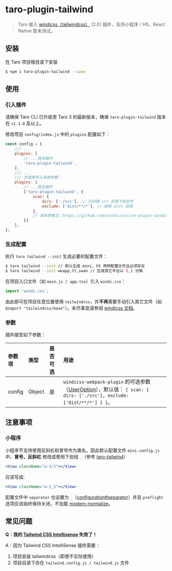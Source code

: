 # taro-plugin-tailwind

> Taro 接入 [windicss（tailwindcss）](https://github.com/windicss/windicss/) (2.0) 插件，支持小程序 / H5，React Native 暂未测试。

## 安装

在 Taro 项目根目录下安装

```bash
$ npm i taro-plugin-tailwind --save
```

## 使用

### 引入插件

请确保 Taro CLI 已升级至 Taro 3 的最新版本，确保 `taro-plugin-tailwind` 版本在 `v1.1.0` 及以上。

修改项目 `config/index.js` 中的 `plugins` 配置如下：

```js
const config = {
    /// ...
    plugins: [
        // ...其余插件
        'taro-plugin-tailwind',
    ],
    /// ...
    /// 亦或是传入具体参数：
    plugins: [
        // ...其余插件
        ['taro-plugin-tailwind', {
            scan: {
                dirs: ['./src'], // 只扫描 src 目录下的文件
                exclude: ['dist/**/*'], // 排除 dist 目录
            },
            // 具体参数见：https://github.com/windicss/vite-plugin-windicss/blob/main/packages/plugin-utils/src/options.ts#L10
        }]
    ],
};
```

### 生成配置

执行 `taro tailwind --init` 生成必要的配置文件：

```bash
$ taro tailwind --init // 默认生成 mini, h5 两种配置文件且必须存在
$ taro tailwind --init weapp,tt,swan // 生成其它平台以 (,) 分隔
```

在项目入口文件（如 `main.js / app.tsx`）引入 `windi.css`：

```js
import 'windi.css';
```

由此即可在项目任意位置使用 `tailwindcss`，并**不再**需要手动引入其它文件（如 `@import "tailwindcss/base"`）。未尽事宜请参阅 [windicss 文档](https://windicss.org/guide/configuration.html#example-configuration)。

### 参数

插件接受如下参数：

| 参数项 | 类型   | 是否可选 | 用途                                                                     |
| :----- | :----- | :------- | :----------------------------------------------------------------------- |
| config   | Object | 是       | `windicss-webpack-plugin` 的可选参数（[UserOption](https://github.com/windicss/vite-plugin-windicss/blob/main/packages/plugin-utils/src/options.ts#L10)），默认值： `{ scan: { dirs: ['./src'], exclude: ['dist/**/*'] } }`。 |

## 注意事项

### 小程序

小程序不支持使用反斜杠和冒号作为类名，因此默认配置文件 `mini.config.js` 中，**冒号、反斜杠** 修改成使用下划线 `_`（参考 [taro-tailwind](https://github.com/windedge/taro-tailwind)）

```jsx
<View className="w-1/3"></View>
```

应该写成:

```jsx
<View className="w-1_3"></View>
```

配置文件中 `separator` 也设置为 `_`（[configuration#separator](https://tailwindcss.com/docs/configuration#separator)）并且 `preflight` 选项应该始终保持关闭，不加载 [modern-normalize](https://github.com/sindresorhus/modern-normalize)。

## 常见问题

**Q：我的 [Tailwind CSS Intellisense](https://marketplace.visualstudio.com/items?itemName=bradlc.vscode-tailwindcss) 失效了！**

A：因为 Tailwind CSS IntelliSense 插件需要：

1. 项目安装 tailwindcss（即使不实际使用）
2. 项目目录下存在 `tailwind.config.js / tailwind.js` 文件


